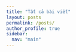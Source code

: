 ```yaml
---
title: "Tất cả bài viết"
layout: posts
permalink: /posts/
author_profile: true
sidebar:
  nav: "main"
---
```

